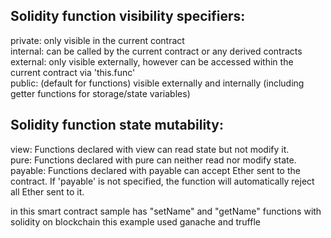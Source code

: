 
Solidity function visibility specifiers:<br />
----------------------------------------------------------------------------------------------------------------------------
private: only visible in the current contract <br />
internal: can be called by the current contract or any derived contracts <br />
external: only visible externally, however can be accessed within the current contract via 'this.func' <br />
public: (default for functions) visible externally and internally (including getter functions for storage/state variables)<br />

Solidity function state mutability:<br />
----------------------------------------------------------------------------------------------------------------------------
view: Functions declared with view can read state but not modify it. <br />
pure: Functions declared with pure can neither read nor modify state. <br />
payable: Functions declared with payable can accept Ether sent to the contract. If 'payable' is not specified, the function will automatically reject all Ether sent to it.<br />

in this smart contract sample  has "setName" and "getName" functions with solidity on blockchain
this example used ganache and truffle